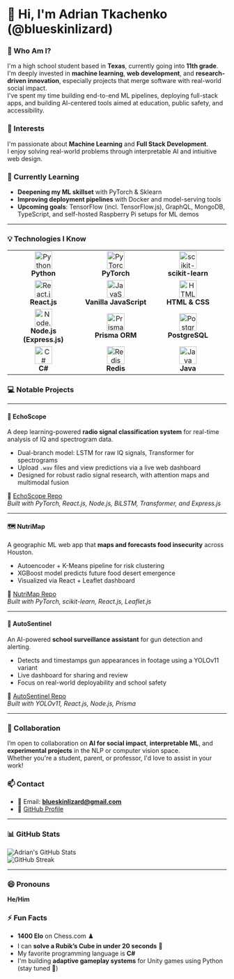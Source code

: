# 👋 Hi, I'm Adrian Tkachenko (@blueskinlizard)

### 🧠 Who Am I?  
I'm a high school student based in **Texas**, currently going into **11th grade**.  
I'm deeply invested in **machine learning**, **web development**, and **research-driven innovation**, especially projects that merge software with real-world social impact.  
I've spent my time building end-to-end ML pipelines, deploying full-stack apps, and building AI-centered tools aimed at education, public safety, and accessibility.  


### 👀 Interests  
I'm passionate about **Machine Learning** and **Full Stack Development**.  
I enjoy solving real-world problems through interpretable AI and intiuitive web design.


### 🌱 Currently Learning  
- **Deepening my ML skillset** with PyTorch & Sklearn
- **Improving deployment pipelines** with Docker and model-serving tools  
- **Upcoming goals**: TensorFlow (incl. TensorFlow.js), GraphQL, MongoDB, TypeScript, and self-hosted Raspberry Pi setups for ML demos

---

### 💡 Technologies I Know  
<table> 
  <tr>
    <td align="center" width="150px"> 
      <img src="https://skillicons.dev/icons?i=python" width="40" alt="Python"/><br> 
      <b>Python</b> 
    </td>
    <td align="center" width="150px"> 
      <img src="https://skillicons.dev/icons?i=pytorch" width="40" alt="PyTorch"/><br> 
      <b>PyTorch</b> 
    </td> 
    <td align="center" width="150px"> 
      <img src="https://skillicons.dev/icons?i=sklearn" width="40" alt="scikit-learn"/><br> 
      <b>scikit-learn</b> 
    </td>
  </tr>
    <tr> 
    <td align="center" width="150px"> 
      <img src="https://skillicons.dev/icons?i=react" width="40" alt="React.js"/><br> 
      <b>React.js</b> 
    </td> 
    <td align="center" width="150px"> 
      <img src="https://skillicons.dev/icons?i=javascript" width="40" alt="JavaScript"/><br> 
      <b>Vanilla JavaScript</b> 
    </td> 
    <td align="center" width="150px"> 
      <img src="https://skillicons.dev/icons?i=html,css" width="40" alt="HTML & CSS"/><br> 
      <b>HTML & CSS</b> 
    </td> 
  </tr>
  <tr> 
    <td align="center" width="150px"> 
      <img src="https://skillicons.dev/icons?i=nodejs,express" width="40" alt="Node.js (Express)"/><br> 
      <b>Node.js (Express.js)</b> 
    </td> 
    <td align="center" width="150px"> 
      <img src="https://skillicons.dev/icons?i=prisma" width="40" alt="Prisma"/><br> 
      <b>Prisma ORM</b> 
    </td> 
    <td align="center" width="150px"> 
      <img src="https://skillicons.dev/icons?i=postgres" width="40" alt="PostgreSQL"/><br> 
      <b>PostgreSQL</b> 
    </td> 
  </tr> 
  <tr>
    <td align="center" width="150px"> 
      <img src="https://skillicons.dev/icons?i=cs" width="40" alt="C#"/><br>
      <b>C#</b> 
    </td>
    <td align="center" width="150px"> 
      <img src="https://skillicons.dev/icons?i=redis" width="40" alt="Redis"/><br> 
      <b>Redis</b> 
    </td>
    <td align="center" width="150px"> 
      <img src="https://skillicons.dev/icons?i=java" width="40" alt="Java"/><br> 
      <b>Java</b> 
    </td>
  </tr>
  <tr>
    
  </tr>
</table>


### 💻 Notable Projects  
---
#### 📡 EchoScope  
A deep learning-powered **radio signal classification system** for real-time analysis of IQ and spectrogram data.  
- Dual-branch model: LSTM for raw IQ signals, Transformer for spectrograms  
- Upload `.wav` files and view predictions via a live web dashboard  
- Designed for robust radio signal research, with attention maps and multimodal fusion  

🔗 [EchoScope Repo](https://github.com/blueskinlizard/EchoScope)  
*Built with PyTorch, React.js, Node.js, BiLSTM, Transformer, and Express.js*

---
#### 🗺️ NutriMap  
A geographic ML web app that **maps and forecasts food insecurity** across Houston.  
- Autoencoder + K-Means pipeline for risk clustering  
- XGBoost model predicts future food desert emergence  
- Visualized via React + Leaflet dashboard  

🔗 [NutriMap Repo](https://github.com/blueskinlizard/NutriMap)  
*Built with PyTorch, scikit-learn, React.js, Leaflet.js*

---



#### 🤖 AutoSentinel  
An AI-powered **school surveillance assistant** for gun detection and alerting.  
- Detects and timestamps gun appearances in footage using a YOLOv11 variant  
- Live dashboard for sharing and review  
- Focus on real-world deployability and school safety  

🔗 [AutoSentinel Repo](https://github.com/blueskinlizard/AutoSentinel)  
*Built with YOLOv11, React.js, Node.js, Prisma*

---



### 🤝 Collaboration  
I’m open to collaboration on **AI for social impact**, **interpretable ML**, and **experimental projects** in the NLP or computer vision space.  
Whether you're a student, parent, or professor, I'd love to assist in your work!


### 📫 Contact  
- 📧 Email: **blueskinlizard@gmail.com**  
- 🔗 [GitHub Profile](https://github.com/blueskinlizard)

---

### 📊 GitHub Stats  
![Adrian's GitHub Stats](https://github-readme-stats.vercel.app/api?username=blueskinlizard&show_icons=true&theme=tokyonight)  
![GitHub Streak](https://github-readme-streak-stats.herokuapp.com/?user=blueskinlizard&theme=tokyonight)

---

### 😄 Pronouns  
**He/Him**

### ⚡ Fun Facts  
- **1400 Elo** on Chess.com ♟️  
- I can **solve a Rubik’s Cube in under 20 seconds** 🧩  
- My favorite programming language is **C#**  
- I'm building **adaptive gameplay systems** for Unity games using Python (stay tuned 👀)
